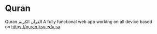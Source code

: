 # Quran
Quran القرآن الكريم
A fully functional web app working on all device based on https://quran.ksu.edu.sa
